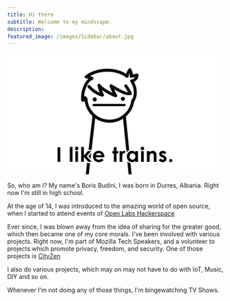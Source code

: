 ```yaml
---
title: Hi there
subtitle: Welcome to my mindscape.
description: 
featured_image: /images/Sidebar/about.jpg
---
```


![](/images/About/trains.gif)

So, who am I?
My name's Boris Budini, I was born in Durres, Albania. Right now I'm still in high school. 

At the age  of 14, I was introduced to the amazing world of open source, when I started to attend events of [Open Labs Hackerspace](https://openlabs.cc)

Ever since, I was blown away from the idea of sharing for the greater good, which then became one of my core morals.
I've been involved with various projects.
Right now, I'm part of Mozilla Tech Speakers, and a volunteer to projects which promote privacy, freedom, and security. One of those projects is [CityZen](https://github.com/CityZenApp)

I also do various projects, which may on may not have to do with IoT, Music, DIY and so on.

Whenever I'm not doing any of those things, I'm bingewatching TV Shows.


